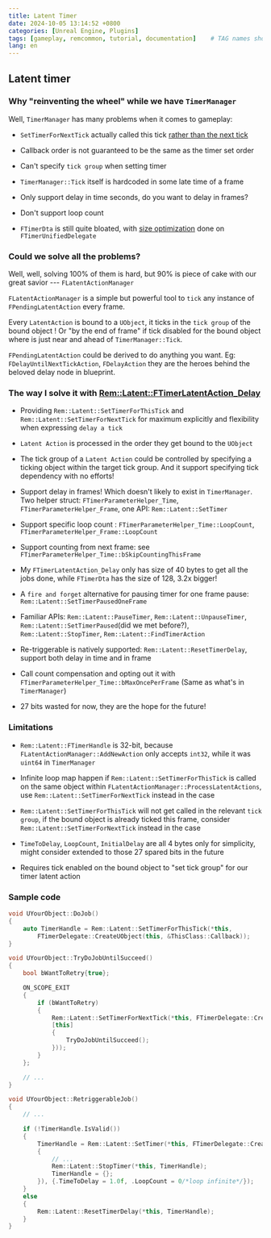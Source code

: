 ```yaml
---
title: Latent Timer
date: 2024-10-05 13:14:52 +0800
categories: [Unreal Engine, Plugins]
tags: [gameplay, remcommon, tutorial, documentation]    # TAG names should always be lowercase
lang: en
---
```


## Latent timer

### Why "reinventing the wheel" while we have `TimerManager`

Well, `TimerManager` has many problems when it comes to gameplay:

- `SetTimerForNextTick` actually called this tick [rather than the next tick](https://github.com/EpicGames/UnrealEngine/commit/6e2c11d3544ea67564e259703b074c6e24e530fa)

- Callback order is not guaranteed to be the same as the timer set order

- Can't specify `tick group` when setting timer

- `TimerManager::Tick` itself is hardcoded in some late time of a frame

- Only support delay in time seconds, do you want to delay in frames?

- Don't support loop count

- `FTimerDta` is still quite bloated, with [size optimization](https://github.com/EpicGames/UnrealEngine/commit/dc7199ef66bbeed3078a1e658b1043967ff7dbeb) done on `FTimerUnifiedDelegate`


### Could we solve all the problems?

Well, well, solving 100% of them is hard, but 90% is piece of cake with our great savior --- `FLatentActionManager`

`FLatentActionManager` is a simple but powerful tool to `tick` any instance of `FPendingLatentAction` every frame.

Every `LatentAction` is bound to a `UObject`, it ticks in the `tick group` of the bound object ! Or "by the end of frame" if tick disabled for the bound object where is just near and ahead of `TimerManager::Tick`.

`FPendingLatentAction` could be derived to do anything you want. Eg: `FDelayUntilNextTickAction`, `FDelayAction` they are the heroes behind the beloved delay node in blueprint.

### The way I solve it with [Rem::Latent::FTimerLatentAction_Delay](https://github.com/RemRemRemRe/RemCommon/blob/main/Source/RemCommon/Public/Latent/RemLatentTimer.h)

- Providing `Rem::Latent::SetTimerForThisTick` and `Rem::Latent::SetTimerForNextTick` for maximum explicitly and flexibility when expressing `delay a tick`

- `Latent Action` is processed in the order they get bound to the `UObject`

- The tick group of a `Latent Action` could be controlled by specifying a ticking object within the target tick group. And it support specifying tick dependency with no efforts!

- Support delay in frames! Which doesn't likely to exist in `TimerManager`. Two helper struct: `FTimerParameterHelper_Time`, `FTimerParameterHelper_Frame`, one API: `Rem::Latent::SetTimer`

- Support specific loop count : `FTimerParameterHelper_Time::LoopCount`, `FTimerParameterHelper_Frame::LoopCount`

- Support counting from next frame: see `FTimerParameterHelper_Time::bSkipCountingThisFrame`

- My `FTimerLatentAction_Delay` only has size of 40 bytes to get all the jobs done, while `FTimerDta` has the size of 128, 3.2x bigger!

- A `fire and forget` alternative for pausing timer for one frame pause: `Rem::Latent::SetTimerPausedOneFrame`

- Familiar APIs: `Rem::Latent::PauseTimer`, `Rem::Latent::UnpauseTimer`, `Rem::Latent::SetTimerPaused`(did we met before?), `Rem::Latent::StopTimer`, `Rem::Latent::FindTimerAction`

- Re-triggerable is natively supported: `Rem::Latent::ResetTimerDelay`, support both delay in time and in frame

- Call count compensation and opting out it with `FTimerParameterHelper_Time::bMaxOncePerFrame` (Same as what's in `TimerManager`)

- 27 bits wasted for now, they are the hope for the future!

### Limitations

- `Rem::Latent::FTimerHandle` is 32-bit, because `FLatentActionManager::AddNewAction` only accepts `int32`, while it was `uint64` in `TimerManager`

- Infinite loop map happen if `Rem::Latent::SetTimerForThisTick` is called on the same object within `FLatentActionManager::ProcessLatentActions`, use `Rem::Latent::SetTimerForNextTick` instead in the case

- `Rem::Latent::SetTimerForThisTick` will not get called in the relevant `tick group`, if the bound object is already ticked this frame, consider `Rem::Latent::SetTimerForNextTick` instead in the case

- `TimeToDelay`, `LoopCount`, `InitialDelay` are all 4 bytes only for simplicity, might consider extended to those 27 spared bits in the future

- Requires tick enabled on the bound object to "set tick group" for our timer latent action

### Sample code

```cpp
void UYourObject::DoJob()
{
    auto TimerHandle = Rem::Latent::SetTimerForThisTick(*this,
        FTimerDelegate::CreateUObject(this, &ThisClass::Callback));
}
```

```cpp
void UYourObject::TryDoJobUntilSucceed()
{
    bool bWantToRetry{true};

    ON_SCOPE_EXIT
    {
        if (bWantToRetry)
        {
            Rem::Latent::SetTimerForNextTick(*this, FTimerDelegate::CreateWeakLambda(this,
            [this]
            {
                TryDoJobUntilSucceed();
            }));
        }
    };

    // ...
}
```

```cpp
void UYourObject::RetriggerableJob()
{
    // ...

    if (!TimerHandle.IsValid())
    {
        TimerHandle = Rem::Latent::SetTimer(*this, FTimerDelegate::CreateWeakLambda(this, [this]
        {
            // ...
            Rem::Latent::StopTimer(*this, TimerHandle);
            TimerHandle = {};
        }), {.TimeToDelay = 1.0f, .LoopCount = 0/*loop infinite*/});
    }
    else
    {
        Rem::Latent::ResetTimerDelay(*this, TimerHandle);
    }
}
```
